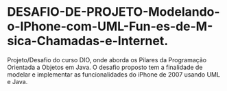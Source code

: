 # DESAFIO-DE-PROJETO-Modelando-o-IPhone-com-UML-Fun-es-de-M-sica-Chamadas-e-Internet.
Projeto/Desafio do curso DIO, onde aborda os Pilares da Programação Orientada a Objetos em Java. O desafio proposto tem a finalidade de modelar e implementar as funcionalidades do iPhone de 2007 usando UML e Java.
